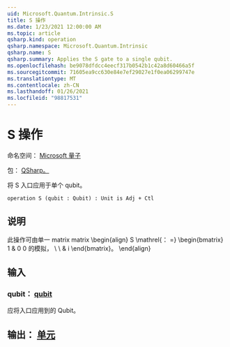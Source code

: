 ```yaml
---
uid: Microsoft.Quantum.Intrinsic.S
title: S 操作
ms.date: 1/23/2021 12:00:00 AM
ms.topic: article
qsharp.kind: operation
qsharp.namespace: Microsoft.Quantum.Intrinsic
qsharp.name: S
qsharp.summary: Applies the S gate to a single qubit.
ms.openlocfilehash: be9078dfdcc4eecf317b0542b1c42a8d60466a5f
ms.sourcegitcommit: 71605ea9cc630e84e7ef29027e1f0ea06299747e
ms.translationtype: MT
ms.contentlocale: zh-CN
ms.lasthandoff: 01/26/2021
ms.locfileid: "98817531"
---
```

# <a name="s-operation"></a>S 操作

命名空间： [Microsoft 量子](xref:Microsoft.Quantum.Intrinsic)

包： [QSharp。](https://nuget.org/packages/Microsoft.Quantum.QSharp.Core)


将 S 入口应用于单个 qubit。

```qsharp
operation S (qubit : Qubit) : Unit is Adj + Ctl
```


## <a name="description"></a>说明

此操作可由单一 matrix matrix \begin{align} S \mathrel{： =} \begin{bmatrix} 1 & 0 0 的模拟， \\ \\ & i \end{bmatrix}。
\end{align}

## <a name="input"></a>输入

### <a name="qubit--qubit"></a>qubit： [qubit](xref:microsoft.quantum.lang-ref.qubit)

应将入口应用到的 Qubit。



## <a name="output--unit"></a>输出： [单元](xref:microsoft.quantum.lang-ref.unit)

